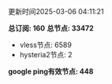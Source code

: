 更新时间2025-03-06 04:11:21

**总订阅: 160**
**总节点: 33472**
- vless节点: 6589
- hysteria2节点: 2

**google ping有效节点: 448**
